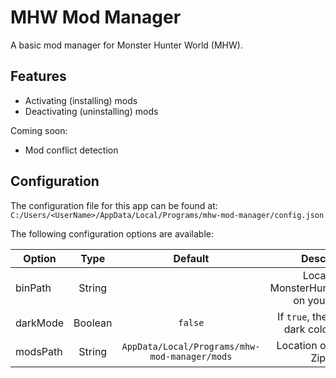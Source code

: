 # MHW Mod Manager

A basic mod manager for Monster Hunter World (MHW).

## Features

- Activating (installing) mods
- Deactivating (uninstalling) mods

Coming soon:

- Mod conflict detection

## Configuration

The configuration file for this app can be found at: `C:/Users/<UserName>/AppData/Local/Programs/mhw-mod-manager/config.json`

The following configuration options are available:

| Option   |  Type   |                    Default                    |                    Description                    |
| -------- | :-----: | :-------------------------------------------: | :-----------------------------------------------: |
| binPath  | String  |                                               | Location of MonsterHunterWorld.exe on your system |
| darkMode | Boolean |                    `false`                    |   If `true`, the app uses a dark color scheme.    |
| modsPath | String  | `AppData/Local/Programs/mhw-mod-manager/mods` |          Location of your mods Zip files          |
